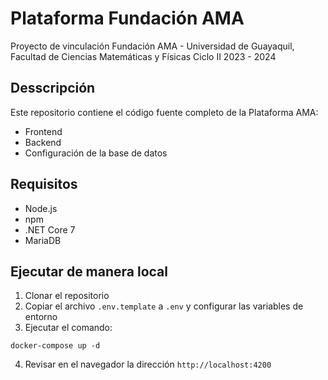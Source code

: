 # Plataforma Fundación AMA

Proyecto de vinculación Fundación AMA - Universidad de Guayaquil, Facultad de Ciencias Matemáticas y Físicas Ciclo II 2023 - 2024

## Desscripción
Este repositorio contiene el código fuente completo de la Plataforma AMA:
- Frontend
- Backend
- Configuración de la base de datos

## Requisitos

- Node.js
- npm
- .NET Core 7
- MariaDB

## Ejecutar de manera local

1. Clonar el repositorio
2. Copiar el archivo `.env.template` a `.env` y configurar las variables de entorno
3. Ejecutar el comando:
```
docker-compose up -d
```
4. Revisar en el navegador la dirección `http://localhost:4200`


